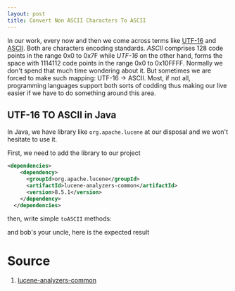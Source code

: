 ```yaml
---
layout: post
title: Convert Non ASCII Characters To ASCII 
---
```


In our work, every now and then we come across terms like [UTF-16](https://en.wikipedia.org/wiki/UTF-16) and 
[ASCII](https://en.wikipedia.org/wiki/ASCII). Both are characters encoding standards. 
*ASCII* comprises 128 code points in the range 0x0 to 0x7F while *UTF-16* on the other hand, forms the space with 1114112 code 
points in the range 0x0 to 0x10FFFF. Normally we don't spend that much time wondering about it. 
But sometimes we are forced to make such mapping: UTF-16 -> ASCII. Most, if not all, programming languages support both sorts of codding thus making our live easier if we 
have to do something around this area. 


## UTF-16 TO ASCII in Java

In Java, we have library like `org.apache.lucene` at our disposal and we won't hesitate to use it. 

First, we need to add the library to our project
~~~xml
<dependencies>
    <dependency>
      <groupId>org.apache.lucene</groupId>
      <artifactId>lucene-analyzers-common</artifactId>
      <version>8.5.1</version>
    </dependency>
  </dependencies>
~~~

then, write simple `toASCII` methods:

<script src="https://gist.github.com/ppretki/ef62c453ffb8a2e5fe783dfa9b5697b8.js?file=Main.java"></script>

and bob's your uncle, here is the expected result 

<script src="https://gist.github.com/ppretki/ef62c453ffb8a2e5fe783dfa9b5697b8.js?file=results.out"></script>

# Source
1. [lucene-analyzers-common](https://mvnrepository.com/artifact/org.apache.lucene/lucene-analyzers-common)
